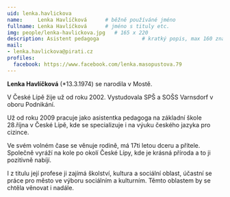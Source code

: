 ```yaml
---
uid: lenka.havlickova
name:     Lenka Havlíčková  	# běžně používáné jméno
fullname: Lenka Havlíčková  	# jméno s tituly etc.
img: people/lenka-havlickova.jpg   # 165 x 220
description: Asistent pedagoga           	# kratký popis, max 160 znaků
mail:
- lenka.havlickova@pirati.cz
profiles:
  facebook: https://www.facebook.com/lenka.masopustova.79
---
```

**Lenka Havlíčková** (*13.3.1974) se narodila v Mostě.

V České Lípě žije už od roku 2002. Vystudovala SPŠ a SOŠS Varnsdorf v oboru Podnikání.

Už od roku 2009 pracuje jako asistentka pedagoga na základní škole 28.října v České Lípě, kde se specializuje i na výuku českého jazyka pro cizince.

Ve svém volném čase se věnuje rodině, má 17ti letou dceru a přítele. Společně vyráží na kole po okolí České Lípy, kde je krásná příroda a to ji pozitivně nabíjí.

I z titulu její profese ji zajímá školství, kultura a sociální oblast, účastní se práce pro město ve výboru sociálním a kulturním. Těmto oblastem by se chtěla věnovat i nadále. 